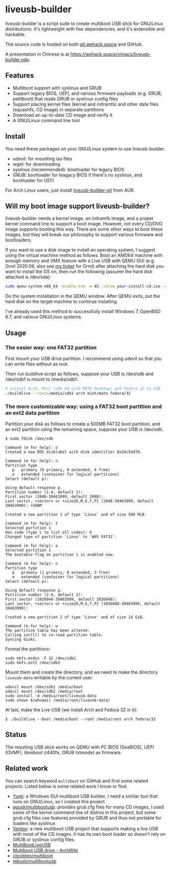 # liveusb-builder

liveusb-builder is a script suite to create multiboot USB stick for GNU/Linux distributions. It's lightweight with few dependencies, and it's extensible and hackable.

The source code is hosted on both [git.wehack.space](https://git.wehack.space/liveusb-builder/) and GitHub.

A presentation in Chinese is at https://wehack.space/vimacs/liveusb-builder.odp.

## Features

- Multiboot support with syslinux and GRUB
- Support legacy BIOS, UEFI, and various firmware payloads (e.g. GRUB, petitboot) that reads GRUB or syslinux config files
- Support placing kernel files (kernel and initramfs) and other data files (squashfs, CD image) in separate partitions
- Download an up-to-date CD image and verify it
- A GNU/Linux command line tool

## Install

You need these packages on your GNU/Linux system to use liveusb-builder.

- udevil: for mounting iso files
- wget: for downloading
- syslinux (recommended): bootloader for legacy BIOS
- GRUB: bootloader for leagacy BIOS if there's no syslinux, and bootloader for UEFI

For Arch Linux users, just install [liveusb-builder-git](https://aur.archlinux.org/packages/liveusb-builder-git/) from AUR.

## Will my boot image support liveusb-builder?

liveusb-builder needs a kernel image, an initramfs image, and a proper kernel command line to support a boot image. However, not every CD/DVD image supports booting this way. There are some other ways to boot these images, but they will break our philosophy to support various firmware and bootloaders.

If you want to use a disk image to install an operating system, I suggest using the virtual machine method as follows. Boot an AMD64 machine with enough memory and VMX feature with a Live USB with QEMU GUI (e.g. Grml 2020.06, also see [my ticket](https://github.com/grml/grml-live/issues/71) for Grml) after attaching the hard disk you want to install the OS on, then run the following (assume the hard disk attached is /dev/sda):

```bash
sudo qemu-system-x86_64 -enable-kvm -m 4G -cdrom your-install-cd.iso -drive /dev/sda,format=raw -boot order=d -no-reboot
```

Do the system installation in the QEMU window. After QEMU exits, put the hard disk on the target machine to continue installing.

I've already used this method to successfully install Windows 7, OpenBSD 6.7, and various GNU/Linux systems.

## Usage

### The easier way: one FAT32 partition

First mount your USB drive partition. I recommend using udevil so that you can write files without as root.

Then run buildlive script as follows, suppose your USB is /dev/sdb and /dev/sdb1 is mount to /media/sdb1:

```bash
# install Arch, Mint (x86_64 with MATE Desktop) and Fedora 32 to USB
./buildlive --root=/media/sdb1 arch mint/mate fedora/32
```

### The more customizable way: using a FAT32 boot partition and an ext2 data partition

Partition your disk as follows to create a 500MB FAT32 boot partition, and an ext2 partition using the remaining space, suppose your USB is /dev/sdb.

```
$ sudo fdisk /dev/sdb

Command (m for help): o
Created a new DOS disklabel with disk identifier 0x24c5dd70.

Command (m for help): n
Partition type
   p   primary (0 primary, 0 extended, 4 free)
   e   extended (container for logical partitions)
Select (default p):

Using default response p.
Partition number (1-4, default 1):
First sector (2048-30463999, default 2048):
Last sector, +sectors or +size{K,M,G,T,P} (2048-30463999, default 30463999): +500M

Created a new partition 1 of type 'Linux' and of size 500 MiB.

Command (m for help): t
Selected partition 1
Hex code (type L to list all codes): b
Changed type of partition 'Linux' to 'W95 FAT32'.

Command (m for help): a
Selected partition 1
The bootable flag on partition 1 is enabled now.

Command (m for help): n
Partition type
   p   primary (1 primary, 0 extended, 3 free)
   e   extended (container for logical partitions)
Select (default p):

Using default response p.
Partition number (2-4, default 2):
First sector (1026048-30463999, default 1026048):
Last sector, +sectors or +size{K,M,G,T,P} (1026048-30463999, default 30463999):

Created a new partition 2 of type 'Linux' and of size 14 GiB.

Command (m for help): w
The partition table has been altered.
Calling ioctl() to re-read partition table.
Syncing disks.
```

Format the partitions:

```
sudo mkfs.msdos -F 32 /dev/sdb1
sudo mkfs.ext2 /dev/sdb2
```

Mount them and create the directory, and we need to make the directory ``liveusb-data`` writable by the current user.

```
udevil mount /dev/sdb1 /media/boot
udevil mount /dev/sdb2 /media/root
sudo install -d /media/root/liveusb-data
sudo chown $(whoami) /media/root/liveusb-data/
```

At last, make the Live USB (we install Arch and Fedora 32 in it):

```
$ ./buildlive --boot /media/boot --root /media/root arch fedora/32
```

## Status

The resulting USB stick works on QEMU with PC BIOS (SeaBIOS), UEFI (OVMF), libreboot (i440fx, GRUB txtmode) as firmware.

## Related work

You can search keyword ``multiboot`` on GitHub and find some related projects. Listed below is some related work I know or find.

- [Yumi](https://www.pendrivelinux.com/yumi-multiboot-usb-creator/): a Windows GUI multiboot USB builder, I need a similar tool that runs on GNU/Linux, so I created this project
- [aguslr/multibootusb](https://github.com/aguslr/multibootusb): provides grub.cfg files for many CD images, I used some of the kernel command line of distros in this project, but some grub.cfg files use features provided by GRUB and thus not portable for loaders like syslinux
- [Ventoy](https://www.ventoy.net): a new multiboot USB project that supports making a live USB with most of the CD images. It has its own boot loader so doesn't rely on GRUB or syslinux config files.
- [MultiBootLiveUSB](https://github.com/moontide/MultiBootLiveUSB)
- [Multiboot USB drive - ArchWiki](https://wiki.archlinux.org/index.php/Multiboot_USB_drive)
- [cbodden/multiboot](https://github.com/cbodden/multiboot)
- [mbusb/multibootusb](https://github.com/mbusb/multibootusb)

